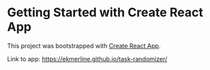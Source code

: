 # Getting Started with Create React App

This project was bootstrapped with [Create React App](https://github.com/facebook/create-react-app).

Link to app: https://ekmerline.github.io/task-randomizer/
